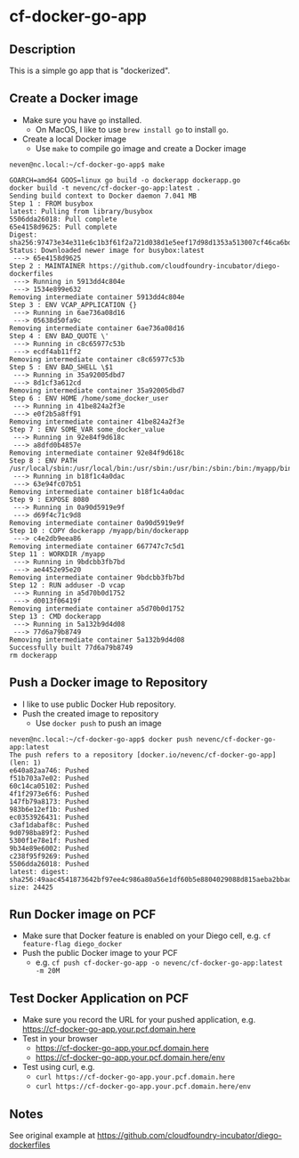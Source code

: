 # cf-docker-go-app

## Description
This is a simple go app that is "dockerized".

## Create a Docker image
* Make sure you have `go` installed.
  * On MacOS, I like to use `brew install go` to install `go`.
* Create a local Docker image
  * Use `make` to compile go image and create a Docker image
```
neven@nc.local:~/cf-docker-go-app$ make

GOARCH=amd64 GOOS=linux go build -o dockerapp dockerapp.go
docker build -t nevenc/cf-docker-go-app:latest .
Sending build context to Docker daemon 7.041 MB
Step 1 : FROM busybox
latest: Pulling from library/busybox
5506dda26018: Pull complete 
65e4158d9625: Pull complete 
Digest: sha256:97473e34e311e6c1b3f61f2a721d038d1e5eef17d98d1353a513007cf46ca6bd
Status: Downloaded newer image for busybox:latest
 ---> 65e4158d9625
Step 2 : MAINTAINER https://github.com/cloudfoundry-incubator/diego-dockerfiles
 ---> Running in 5913dd4c804e
 ---> 1534e899e632
Removing intermediate container 5913dd4c804e
Step 3 : ENV VCAP_APPLICATION {}
 ---> Running in 6ae736a08d16
 ---> 05638d50fa9c
Removing intermediate container 6ae736a08d16
Step 4 : ENV BAD_QUOTE \'
 ---> Running in c8c65977c53b
 ---> ecdf4ab11ff2
Removing intermediate container c8c65977c53b
Step 5 : ENV BAD_SHELL \$1
 ---> Running in 35a92005dbd7
 ---> 8d1cf3a612cd
Removing intermediate container 35a92005dbd7
Step 6 : ENV HOME /home/some_docker_user
 ---> Running in 41be824a2f3e
 ---> e0f2b5a8ff91
Removing intermediate container 41be824a2f3e
Step 7 : ENV SOME_VAR some_docker_value
 ---> Running in 92e84f9d618c
 ---> a8dfd0b4857e
Removing intermediate container 92e84f9d618c
Step 8 : ENV PATH /usr/local/sbin:/usr/local/bin:/usr/sbin:/usr/bin:/sbin:/bin:/myapp/bin
 ---> Running in b18f1c4a0dac
 ---> 63e94fc07b51
Removing intermediate container b18f1c4a0dac
Step 9 : EXPOSE 8080
 ---> Running in 0a90d5919e9f
 ---> d69f4c71c9d8
Removing intermediate container 0a90d5919e9f
Step 10 : COPY dockerapp /myapp/bin/dockerapp
 ---> c4e2db9eea86
Removing intermediate container 667747c7c5d1
Step 11 : WORKDIR /myapp
 ---> Running in 9bdcbb3fb7bd
 ---> ae4452e95e20
Removing intermediate container 9bdcbb3fb7bd
Step 12 : RUN adduser -D vcap
 ---> Running in a5d70b0d1752
 ---> d0013f06419f
Removing intermediate container a5d70b0d1752
Step 13 : CMD dockerapp
 ---> Running in 5a132b9d4d08
 ---> 77d6a79b8749
Removing intermediate container 5a132b9d4d08
Successfully built 77d6a79b8749
rm dockerapp
```

## Push a Docker image to Repository
* I like to use public Docker Hub repository.
* Push the created image to repository
  * Use `docker push` to push an image
```
neven@nc.local:~/cf-docker-go-app$ docker push nevenc/cf-docker-go-app:latest
The push refers to a repository [docker.io/nevenc/cf-docker-go-app] (len: 1)
e640a82aa746: Pushed 
f51b703a7e02: Pushed 
60c14ca05102: Pushed 
4f1f2973e6f6: Pushed 
147fb79a8173: Pushed 
983b6e12ef1b: Pushed 
ec0353926431: Pushed 
c3af1dabaf8c: Pushed 
9d0798ba89f2: Pushed 
5300f1e78e1f: Pushed 
9b34e89e6002: Pushed 
c238f95f9269: Pushed 
5506dda26018: Pushed 
latest: digest: sha256:49aac4541873642bf97ee4c986a80a56e1df60b5e8804029088d815aeba2bbad size: 24425
```

## Run Docker image on PCF
* Make sure that Docker feature is enabled on your Diego cell, e.g. `cf feature-flag diego_docker`
* Push the public Docker image to your PCF
  * e.g. `cf push cf-docker-go-app -o nevenc/cf-docker-go-app:latest -m 20M`

## Test Docker Application on PCF
* Make sure you record the URL for your pushed application, e.g. https://cf-docker-go-app.your.pcf.domain.here
* Test in your browser
  * https://cf-docker-go-app.your.pcf.domain.here
  * https://cf-docker-go-app.your.pcf.domain.here/env
* Test using curl, e.g.
  * `curl https://cf-docker-go-app.your.pcf.domain.here`
  * `curl https://cf-docker-go-app.your.pcf.domain.here/env`


## Notes
See original example at https://github.com/cloudfoundry-incubator/diego-dockerfiles




